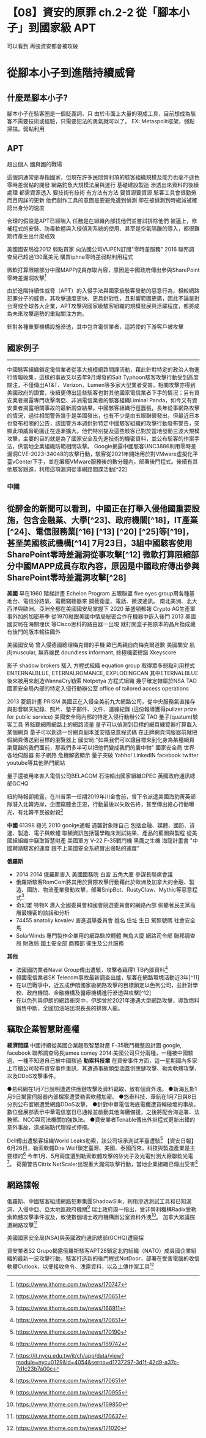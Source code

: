 # 【08】資安的原罪 ch.2-2 從「腳本小子」到國家級 APT
可以看到 再強資安都會被攻破

# 從腳本小子到進階持續威脅

## 什麼是腳本小子?

腳本小子在駭客圈是一個貶義詞，只
由於市面上大量的現成工具，目前想成為駭客不需要技術或經驗，只需要犯法的勇氣就可以了。
EX: Metaspolit框架，弱點掃描，弱點利用

##  APT
超出個人 國與國的戰場

這個詞通常是專指國家，但現在許多民間營利項的駭客組織規模及能力也毫不遜色
零時差弱點的開發 網路釣魚大規模法展與運行 基礎建設製造 滲透出來資料的後續處理 都需資源透入
要技術有技術 有方法有方法 要資源要資源
駭客工具會很勤勞而且周詳的更新
他們創作工具的意圖是要避免遭到偵測 即在被偵測到時緩減被確認出身分的速度

合理的假設是APT已經喘入 任務是在組織內部找他們並嘗試排除他們
被逼上，修補程式的安裝、防毒軟體與入侵偵測系統的使用、甚至是空氣隔離的導入，都很難期待產生出什麼成效

美國國安局從2012 弱點買家 向法國公司VUPEN訂閱"零時差服務"
2016 聯邦調查局已超過130萬美元 購買iphne零時差弱點利用程式

微軟打算限縮部分中國MAPP成員存取內容，原因是中國政府傳出參與SharePoint零時差漏洞攻擊[^7]


由於進階持續性威脅（APT）的入侵手法與國家級駭客發動的惡意行為，相較網路犯罪分子的威脅，其攻擊速度更快、更具針對性，且影響範圍更廣，因此不論是對台灣或全球各大企業，APT攻擊與國家級駭客組織的規模發展與活躍程度，都將成為未來攻擊趨勢的重點關注方向。

針對各種重要機構設施滲透，其中包含電信業者，這將使的下游客戶被攻擊
## 國家例子
---
中國駭客組織鎖定電信業者從事大規模網路間諜活動，藉此針對特定的政治人物進行情報收集，這樣的事故又以去年9月爆發的Salt Typhoon駭客攻擊行動受到高度關注，不僅傳出AT&T、Verizon、Lumen等多家大型業者受害，相關攻擊亦得到美國政府的證實，後續更傳出這些駭客也對其他國家電信業者下手的情況；另有資安業者揭露專門攻擊南亞、非洲電信業者的駭客組織Liminal Panda，如今又有資安業者揭露相關事故的最新調查結果。中國駭客組織行徑囂張，長年從事網路攻擊的情況，過往相關警告幾乎是美國發出，也有不少是由五眼聯盟發出，但最近日本也發布相關的公告，該國警方本週針對特定中國駭客組織的攻擊行動發布警告，突顯此項威脅範圍正在逐漸擴大。他們特別提及這些駭客已對於當地發動三波大規模攻擊，主要的目的就是為了國家安全及先進技術的機密資料，並公布駭客的作案手法，供當地企業組織防範相關攻擊。
Google揭露中國駭客UNC3886利用零時差漏洞CVE-2023-34048的攻擊行動，駭客從2021年開始用於對VMware虛擬化平臺vCenter下手，並在癱瘓VMware服務後的數分鐘內，部署後門程式。後續有其他駭客跟進，利用這項漏洞從事網路間諜活動[^22]

### 中國
從醉金的新聞可以看到，中國正在打舉入侵他國重要設施，包含金融業、大學[^23]、政府機關[^18]，IT產業[^24]、電信服務業[^16] [^13] [^20] [^25]等[^19]，甚至美國核武機構[^14]
7月23日，3組中國駭客使用SharePoint零時差漏洞從事攻擊[^12]
微軟打算限縮部分中國MAPP成員存取內容，原因是中國政府傳出參與SharePoint零時差漏洞攻擊[^28]
---

**美國**
早在1960 階梯計畫 Echelon Program 五眼聯盟 five eyes group用各種基地台、電信分路氣、電纜竊聽器來 攔截衛星、電話、微波通訊。 南北美洲、北大西洋與歐洲、亞洲全都在美國國安局掌握下
2020 華盛頓郵報 Crypto AG生產軍事外加的加密基季 從1970就跟美國中情局秘密合作在機器中嵌入後門
2013 美國國安局在海關埋伏 等Cisco思科的路由器一出現 就打開盒子把原本的晶片換成藏有後門的版本輸往國外

美國國安局 曾入侵德國總理梅克爾的手機 歐巴馬親自向梅克爾道歉
美國關安 肌肉muscular, 無界線民 doundless informant, 終極機密總譜 Xkeyscore

影子 shadow brokers 駭入 方程式組織 equation group 取得眾多弱點利用程式ENTERNALBLUE, ETERNALROMANCE, EXPLODINGCAN
其中ETERNALBLUE後來被用來創造WannaCry勒索 Notpetya
方程式組織 幾乎確定隸屬於NSA TAO 國家安全局內部的特定入侵行動辦公室 office of tailored access operations

2013 菱鏡計畫 PRISM 美國正在入侵全美前九大網路公司，從中央服務氣直接存與影音聊天紀錄、照片、墊子郵件、文件、連線紀錄 (這份報導獲得pulizer prize for public service)
美國安全局內部的特定入侵行動辦公室 TAO 量子(quatum)駭客工具 界監聽網際網路上的網路流量 量子可以偵測到目標的網頁練覽器打算載入某個網頁 量子可以創造一份網頁副本並安插惡意程式碼 在正牌網頁伺服器前就把假網頁傳送到目標的瀏覽器上 國安局:"如果我們可以讓目標來到化身為某種網頁瀏覽器的我們面前，那我們多半可以把他們變成我們的囊中物"
國家安全局 世界各地伺服器 影子網路 危機解密顯示 量子突破 Yahho! LinkedIN facebook twitter youtube等其他熱門網站

量子還被用來害入電信公司BELACOM 石油輸出國家組織OPEC 英國政府通訊總部GCHQ

紐約時報卻揭露，在川普第一任期2019年川金會前，曾下令派遣美國海豹菁英部隊潛入北韓海岸，企圖竊聽金正恩，行動最後以失敗告終，甚至傳出擔心行動曝光，有北韓平民被射殺[^6]

**中國**
61398 極光
2010 goolge通報 遇襲對象除自己 包括金融、媒體、國防、貨運、製造、電子與軟體 取額資訊包括醫學臨床測試結果、產品的藍圖與製程
從美國組組織中竊取智慧財產 美國軍方 V-22 F-35戰鬥機 黑鷹之生機  海龍計畫書
"中國聘請駭客的速度 跟不上美國安全系統冒出弱點的速度"

**俄羅斯**
- 2014 2014 俄羅斯害入 美國國務院 白宮 五角大廈 參謀長聯席會議
- 俄羅斯駭客RomCom將其用於實際攻擊行動藉此於歐洲及加拿大的金融、製造、國防、物流產業發動攻擊，部署SnipBot、RustyClaw、Mythic等惡意程式[^10]
- 奇幻雄 特物X 潛入全國委員會和國會競選委員會的網路內部 偷聽著民主黨高層最機密的談話和分析
- 74455 anatoliy kovalev 害進選舉委員會 姓名 住址 生日 駕照號碼 社會安全馬
- SolarWinds 專門製作企業用的網路監控轉體 無角大廈 網路司令部 聯邦調查局 財政局 國土安全部 商務部 衛生及公共服務

**其他**
- 法國國防業者Naval Group傳出遭駭，攻擊者竊得1 TB內部資料[^6]
- 韓國電信業者SK Telecom事故最新調查出爐，駭客在網路環境活動近3年[^11]
- 在以巴戰爭中，近五成伊朗國家級網路攻擊的目標鎖定以色列公司，並針對學校、政府機關、金融機構及醫療機構進行滲透與攻擊[^12]
- 在以色列與伊朗的網路衝突中，伊朗曾於2021年遭遇大型網路攻擊，導致燃料銷售中斷，全國加油站出現長長的排隊人龍。

##  竊取企業智慧財產權
**經濟間諜**
中國持續從美國企業翹取智慧財產 F-35戰鬥機整設計圖 google, facebook
聯邦調查局長james comey 2014:美國公司只分兩種，一種被中國駭過，一種不知道自己被中國駭過
**勒索科技業**
在資安事件方面，這一星期國內多家上市櫃公司發布資安事件重訊，其遭遇事故類型涵蓋供應鏈攻擊、勒索軟體攻擊，以及DDoS攻擊事件。

●易飛網在1月7日說明遭遇供應鏈攻擊及資料竊取，致有個資外洩。
●新海瓦斯1月9日揭露伺服器內部檔案遭受勒索軟體加密。
●悠泰科技、華航在1月7日與8日分別公布官網遭受網路DDoS攻擊。
●針對中華電信海底電纜遭貨輪破壞的事故，數位發展部表示中華電信當日已通報並啟動其他海纜備援，之後將配合海巡署、法務部、NCC與司法機關加強執法。
●資安業者Tenable傳出外掛程式更新出錯的意外事故，造成端點代理程式停擺。


Dell傳出遭駭客組織World Leaks勒索，該公司坦承測試平臺遭駭[^1]
【資安日報】6月26日，勒索軟體Dire Wolf鎖定臺灣、美國、泰國而來，科技與製造產業是主要標的[^2]
今年1月、5月兩度遭到勒索軟體攻擊的矽光子及光電封測大廠聯鈞光電[^3]。
荷蘭警告Citrix NetScaler出現重大漏洞攻擊行動，當地企業組織已傳出受害[^6]

## 網路諜報

俄羅斯、中國駭客組成網路犯罪集團ShadowSilk，利用滲透測試工具和已知漏洞，入侵中亞、亞太地區政府機關[^8]
瑞士政府周一指出，受非營利機構Radix受勒索軟體攻擊事件波及，致使數個瑞士政府機構辦公室資料外洩[^4]。
加拿大眾議院遭網路攻擊[^5] 


美國國家安全局(NSA)與英國政府通訊總部(GCHQ)遭窺探






資安業者S2 Grupo揭露俄羅斯駭客APT28鎖定北約組織（NATO）成員國企業組織的最新一波攻擊行動，駭客打造新的後門程式NotDoor，部署在受害電腦的收信軟體Outlook，以便接收命令、洩露資料，以及上傳作案工具[^9]



[^1]: https://www.ithome.com.tw/news/170190
[^2]: https://www.ithome.com.tw/news/169742
[^3]: https://it.nycu.edu.tw/it/ch/app/data/view?module=nycu0129&id=4054&serno=d1737297-3d1f-42d9-a37c-7d1c23b7a00c
[^4]: https://www.ithome.com.tw/news/169850
[^5]: https://www.ithome.com.tw/news/170637
[^6]: https://www.ithome.com.tw/news/170651
[^7]: https://www.ithome.com.tw/news/170747
[^8]: https://www.ithome.com.tw/news/170955
[^9]: https://www.ithome.com.tw/news/171020
[^10]: https://www.ithome.com.tw/news/166911